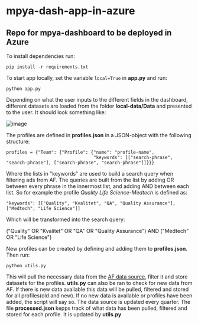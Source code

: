 # mpya-dash-app-in-azure

## Repo for mpya-dashboard to be deployed in Azure

To install dependencies run:
```
pip install -r requirements.txt
```

To start app locally, set the variable ```local=True``` in **app.py** and run:

```
python app.py
```
Depending on what the user inputs to the different fields in the dashboard, different datasets are loaded from the folder **local-data/Data** and presented to the user. It should look something like:

![image](https://user-images.githubusercontent.com/113591842/203738415-afa62d3b-31a4-4159-9da7-5e942ab6ac03.png)

The profiles are defined in **profiles.json** in a JSON-object with the following structure:
```
profiles = {"Team": {"Profile": {"name": "profile-name",
                                 "keywords": [["search-phrase", "search-phrase"], ["search-phrase", "search-phrase"]]}}}
```
Where the lists in "keywords" are used to build a search query when filtering ads from AF. The queries are built from the list by adding OR between every phrase in the innermost list, and adding AND between each list. So for example the profile *Quality Life Science-Medtech* is defined as:
```
"keywords": [["Quality", "Kvalitet", "QA", "Quality Assurance"], ["Medtech", "Life Science"]]
```
Which will be transformed into the search query:

("Quality" OR "Kvalitet" OR "QA" OR "Quality Assurance") AND ("Medtech" OR "Life Science")

New profiles can be created by defining and adding them to **profiles.json**. Then run:
```
python utils.py
```
This will pull the necessary data from the [AF data source](https://data.jobtechdev.se/annonser/historiska/berikade/kompletta/index.html), filter it and store datasets for the profiles. **utils.py** can also be ran to check for new data from AF. If there is new data available this data will be pulled, filtered and stored for all profiles(old and new). If no new data is available or profiles have been added, the script will say so. The data source is updated every quarter. The file **processed.json** kepps track of what data has been pulled, filtered and stored for each profile. It is updated by **utils.py**
